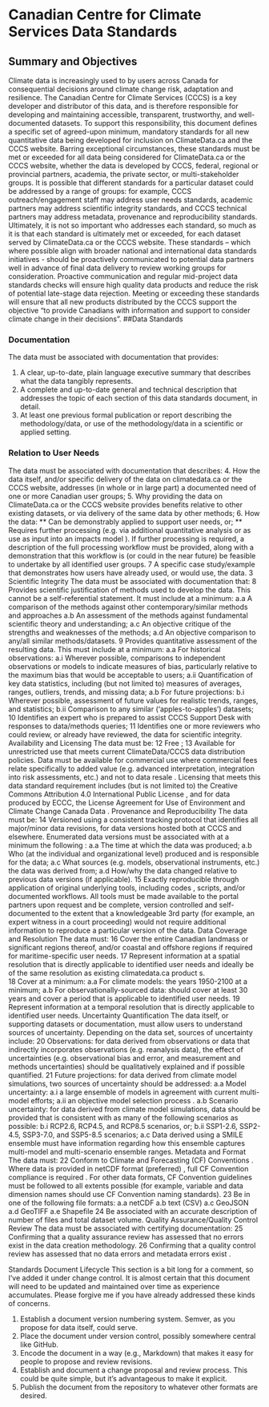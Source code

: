 # Canadian Centre for Climate Services Data Standards
## Summary and Objectives
Climate data is increasingly used to by users across Canada for consequential decisions around climate change risk, adaptation and resilience.  The Canadian Centre for Climate Services (CCCS) is a key developer and distributor of this data, and is therefore responsible for developing and maintaining accessible, transparent, trustworthy, and well-documented datasets.  To support this responsibility, this document defines a specific set of agreed-upon minimum, mandatory standards   for all new quantitative data  being developed for inclusion on ClimateData.ca and the CCCS website.  Barring exceptional circumstances, these standards must be met or exceeded for all data being considered for ClimateData.ca or the CCCS website, whether the data is developed by CCCS, federal, regional or provincial partners, academia, the private sector, or multi-stakeholder groups.  It is possible that different standards for a particular dataset could be addressed by a range of groups: for example, CCCS outreach/engagement staff may address user needs standards, academic partners may address scientific integrity standards, and CCCS technical partners may address metadata, provenance and reproducibility standards.  Ultimately, it is not so important who addresses each standard, so much as it is that each standard is ultimately met or exceeded, for each dataset served by ClimateData.ca or the CCCS website.
These standards – which where possible align with broader national and international data standards initiatives - should be proactively communicated to potential data partners well in advance of final data delivery to review working groups for consideration.  Proactive communication and regular mid-project data standards checks will ensure high quality data products and reduce the risk of potential late-stage data rejection.  Meeting or exceeding these standards will ensure that all new products distributed by the CCCS support the objective “to provide Canadians with information and support to consider climate change in their decisions”.
##Data Standards

### Documentation
The data must be associated with documentation that provides:
1. A clear, up-to-date, plain language executive summary that describes what the data tangibly represents.
2. A complete and up-to-date general and technical description that addresses the topic of each section of this data standards document, in detail.
3. At least one previous formal publication or report describing the methodology/data, or use of the methodology/data in a scientific or applied setting. 

### Relation to User Needs
The data must be associated with documentation that describes:
4.	How the data itself, and/or specific delivery of the data on climatedata.ca or the CCCS website, addresses (in whole or in large part) a documented need of one or more Canadian user groups;
5.	Why providing the data on ClimateData.ca or the CCCS website provides  benefits relative to other existing datasets, or via delivery of the same data by other methods;
6.	How the data:
**	Can be demonstrably applied to support user needs, or;
**	Requires further processing (e.g. via additional quantitative analysis or as use as input into an impacts model ).  If further processing is required, a description of the full processing workflow must be provided, along with a demonstration that this workflow is (or could in the near future) be feasible to undertake by all identified user groups. 
7	A specific case study/example that demonstrates how users have already used, or would use, the data.
3	Scientific Integrity
The data must be associated with documentation that:
8	Provides scientific justification of methods used to develop the data.  This cannot be a self-referential statement.  It must include at a minimum:
a.a	A comparison of the methods against other contemporary/similar methods and approaches
a.b	An assessment of the methods against fundamental scientific theory and understanding;
a.c	An objective critique of the strengths and weaknesses of the methods;
a.d	An objective comparison to any/all similar methods/datasets.
9	Provides quantitative assessment of the resulting data.  This must include at a minimum: 
a.a	For historical observations:
a.i	Wherever possible, comparisons to independent observations or models to indicate measures of bias, particularly relative to the maximum bias that would be acceptable to users;
a.ii	Quantification of key data statistics, including (but not limited to) measures of averages, ranges, outliers, trends, and missing data;
a.b	For future projections:
b.i	Wherever possible, assessment of future values for realistic trends, ranges, and statistics;
b.ii	Comparison to any similar (‘apples-to-apples’) datasets;
10	Identifies an expert who is prepared to assist CCCS Support Desk with responses to data/methods queries; 
11	Identifies one or more reviewers who could review, or already have reviewed, the data for scientific integrity. 
Availability and Licensing
The data must be:
12	Free ;
13	Available for unrestricted use that meets current ClimateData/CCCS data distribution policies.  Data must be available for commercial use where commercial fees relate specifically to added value (e.g.   advanced interpretation, integration into risk assessments, etc.) and not to data resale .   Licensing that meets this data standard requirement includes (but is not limited to) the Creative Commons Attribution 4.0 International Public License , and for data produced by ECCC, the License Agreement for Use of Environment and Climate Change Canada Data .
Provenance and Reproducibility
The data must be:
14	Versioned using a consistent tracking protocol that identifies all major/minor  data revisions, for data versions hosted both at CCCS and elsewhere.  Enumerated data versions must be associated with at a minimum the following :
a.a	The time at which the data was produced;
a.b	Who (at the individual and organizational level) produced and is responsible for the data;
a.c	What sources (e.g. models, observational instruments, etc.) the data was derived from;
a.d	How/why the data changed relative to previous data versions (if applicable).
15	Exactly reproducible  through application of original underlying tools, including codes , scripts, and/or documented workflows.  All tools must be made available to the portal partners upon request  and be complete, version controlled and self-documented to the extent that a knowledgeable 3rd party (for example, an expert witness in a court proceeding) would not require additional information to reproduce a particular version of the data. 
Data Coverage and Resolution 
The data must:
16	Cover the entire Canadian landmass   or significant regions thereof, and/or coastal and offshore regions if required for maritime-specific user needs. 
17	Represent information at a spatial resolution that is directly applicable to identified user needs and ideally be of the same resolution as existing climatedata.ca product  s.  
18	Cover at a minimum:
a.a	For climate models: the years 1950-2100 at a minimum;
a.b	For observationally-sourced data: should cover at least 30 years and cover a period that is applicable to identified user needs.
19	Represent information at a temporal resolution that is directly applicable to identified user needs.
Uncertainty Quantification
The data itself, or supporting datasets or documentation, must allow users to understand sources of uncertainty.  Depending on the data set, sources of uncertainty include:
20	Observations: for data derived from observations or data that indirectly incorporates observations (e.g. reanalysis data), the effect of uncertainties (e.g. observational bias and error, and measurement and methods uncertainties) should be qualitatively explained and if possible quantified.
21	Future projections: for data derived from climate model simulations, two sources of uncertainty should be addressed:
a.a	Model uncertainty: 
a.i	a large ensemble of models in agreement with current multi-model efforts;
a.ii	an objective model selection process .
a.b	Scenario uncertainty: for data derived from climate model simulations, data should be provided that is consistent with as many of the following scenarios as possible:
b.i	RCP2.6, RCP4.5, and RCP8.5 scenarios, or;
b.ii	SSP1-2.6, SSP2-4.5, SSP3-7.0, and SSP5-8.5 scenarios;
a.c	Data derived using a SMILE  ensemble must have information regarding how this ensemble captures multi-model and multi-scenario ensemble ranges.
Metadata and Format  
The data must:
22	Conform to Climate and Forecasting (CF) Conventions .  Where data is provided in netCDF format (preferred) , full CF Convention compliance is required  .   For other data formats, CF Convention guidelines must be followed to all extents possible (for example, variable and data dimension names should use CF Convention naming standards).
23	Be in one of the following file formats:
a.a	netCDF
a.b	text (CSV) 
a.c	GeoJSON
a.d	GeoTIFF
a.e	Shapefile
24	Be associated with an accurate description of number of files and total dataset volume. 
Quality Assurance/Quality Control Review
The data must be associated with certifying documentation:
25	Confirming that a quality assurance review has assessed that no errors exist  in the data creation methodology.
26	Confirming that a quality control review has assessed that no data errors and metadata errors exist .

Standards Document Lifecycle
This section is a bit long for a comment, so I’ve added it under change control.
It is almost certain that this document will need to be updated and maintained over time as experience accumulates. 
Please forgive me if you have already addressed these kinds of concerns.
1.	Establish a document version numbering system. Semver, as you propose for data itself, could serve.
2.	Place the document under version control, possibly somewhere central like GitHub.
3.	Encode the document in a way (e.g., Markdown) that makes it easy for people to propose and review revisions.
4.	Establish and document a change proposal and review process. This could be quite simple, but it’s advantageous to make it explicit.
5.	Publish the document from the repository to whatever other formats are desired.
